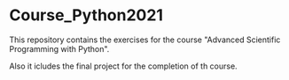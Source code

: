 # Course_Python2021

This repository contains the exercises for the course "Advanced Scientific Programming with Python". 

Also it icludes the final project for the completion of th course. 
